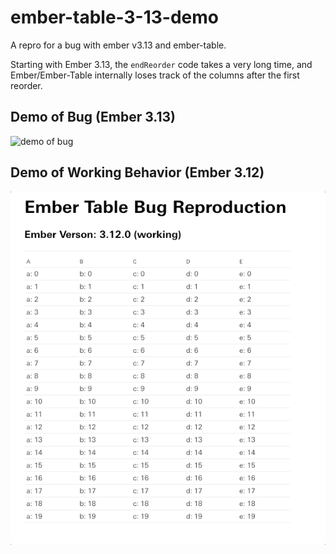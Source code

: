 # ember-table-3-13-demo

A repro for a bug with ember v3.13 and ember-table.

Starting with Ember 3.13, the `endReorder` code takes a
very long time, and Ember/Ember-Table internally loses track of
the columns after the first reorder.

## Demo of Bug (Ember 3.13)

![demo of bug](./ember-table-3-13-reorder-bug.gif)

## Demo of Working Behavior (Ember 3.12)

![demo of working](./ember-table-3-12-reorder-no-bug.gif)
